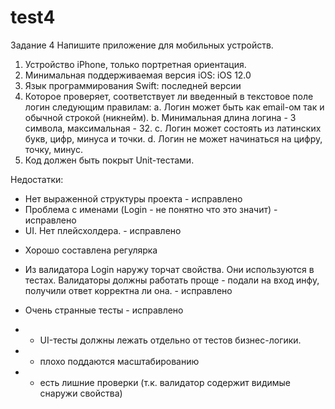 # test4

Задание 4
Напишите приложение для мобильных устройств.
1. Устройство iPhone, только портретная ориентация.
2. Минимальная поддерживаемая версия iOS: iOS 12.0  
3. Язык программирования Swift: последней версии
4. Которое проверяет, соответствует ли введенный в текстовое поле логин следующим правилам:
a. Логин может быть как email-ом так и обычной строкой (никнейм).
b. Минимальная длина логина - 3 символа, максимальная - 32.
c. Логин может состоять из латинских букв, цифр, минуса и точки.
d. Логин не может начинаться на цифру, точку, минус.
5. Код должен быть покрыт Unit-тестами.

Недостатки:

- Нет выраженной структуры проекта - исправлено
- Проблема с именами (Login - не понятно что это значит) - исправлено
- UI. Нет плейсхолдера. - исправлено
+ Хорошо составлена регулярка
- Из валидатора Login наружу торчат свойства. Они используются в тестах. Валидаторы должны работать проще - подали на вход инфу, получили ответ корректна ли она.  - исправлено
* Очень странные тесты - исправлено
- - UI-тесты должны лежать отдельно от тестов бизнес-логики.
- - плохо поддаются масштабированию
- - есть лишние проверки (т.к. валидатор содержит видимые снаружи свойства)
